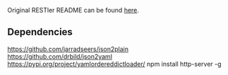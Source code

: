 Original RESTler README can be found [here]('https://github.com/microsoft/restler-fuzzer').

## Dependencies

https://github.com/jarradseers/json2plain
https://github.com/drbild/json2yaml
https://pypi.org/project/yamlordereddictloader/
npm install http-server -g
